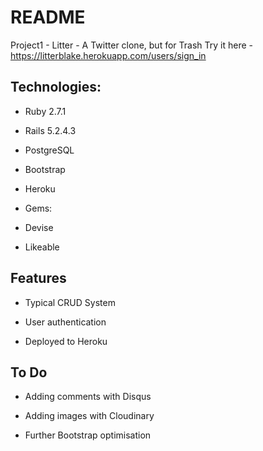 # README

Project1 - Litter - A Twitter clone, but for Trash 
Try it here - https://litterblake.herokuapp.com/users/sign_in

## Technologies:

- Ruby 2.7.1

- Rails 5.2.4.3

- PostgreSQL

- Bootstrap

- Heroku

- Gems: 

- Devise 
- Likeable 

## Features 

- Typical CRUD System

- User authentication

- Deployed to Heroku

## To Do 

- Adding comments with Disqus 

- Adding images with Cloudinary

- Further Bootstrap optimisation

